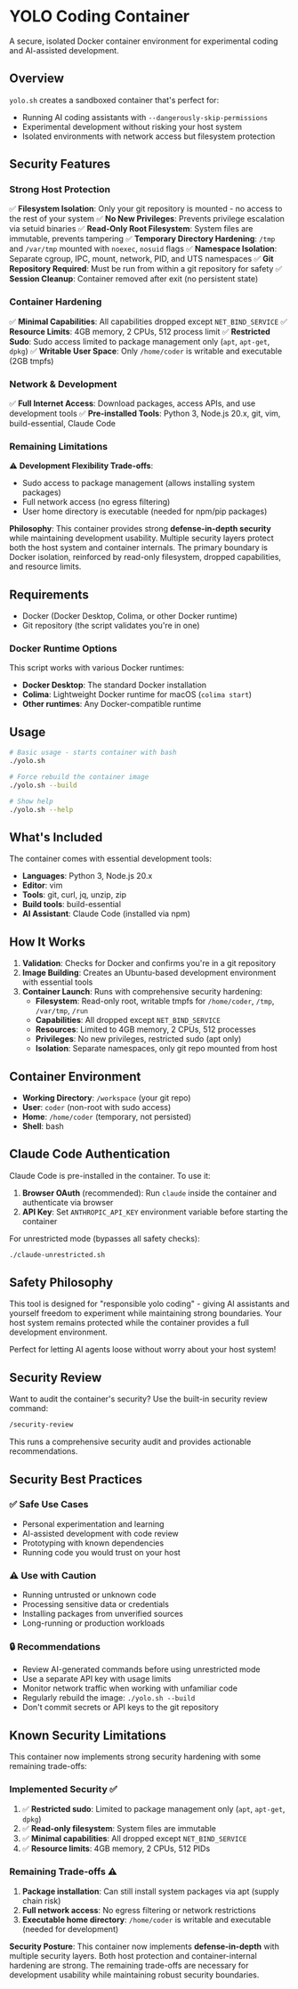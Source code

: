 # YOLO Coding Container

A secure, isolated Docker container environment for experimental coding and AI-assisted development.

## Overview

`yolo.sh` creates a sandboxed container that's perfect for:
- Running AI coding assistants with `--dangerously-skip-permissions`
- Experimental development without risking your host system
- Isolated environments with network access but filesystem protection

## Security Features

### Strong Host Protection
✅ **Filesystem Isolation**: Only your git repository is mounted - no access to the rest of your system
✅ **No New Privileges**: Prevents privilege escalation via setuid binaries
✅ **Read-Only Root Filesystem**: System files are immutable, prevents tampering
✅ **Temporary Directory Hardening**: `/tmp` and `/var/tmp` mounted with `noexec`, `nosuid` flags
✅ **Namespace Isolation**: Separate cgroup, IPC, mount, network, PID, and UTS namespaces
✅ **Git Repository Required**: Must be run from within a git repository for safety
✅ **Session Cleanup**: Container removed after exit (no persistent state)

### Container Hardening
✅ **Minimal Capabilities**: All capabilities dropped except `NET_BIND_SERVICE`
✅ **Resource Limits**: 4GB memory, 2 CPUs, 512 process limit
✅ **Restricted Sudo**: Sudo access limited to package management only (`apt`, `apt-get`, `dpkg`)
✅ **Writable User Space**: Only `/home/coder` is writable and executable (2GB tmpfs)

### Network & Development
✅ **Full Internet Access**: Download packages, access APIs, and use development tools
✅ **Pre-installed Tools**: Python 3, Node.js 20.x, git, vim, build-essential, Claude Code

### Remaining Limitations

⚠️ **Development Flexibility Trade-offs**:
- Sudo access to package management (allows installing system packages)
- Full network access (no egress filtering)
- User home directory is executable (needed for npm/pip packages)

**Philosophy**: This container provides strong **defense-in-depth security** while maintaining development usability. Multiple security layers protect both the host system and container internals. The primary boundary is Docker isolation, reinforced by read-only filesystem, dropped capabilities, and resource limits.  

## Requirements

- Docker (Docker Desktop, Colima, or other Docker runtime)
- Git repository (the script validates you're in one)

### Docker Runtime Options

This script works with various Docker runtimes:
- **Docker Desktop**: The standard Docker installation
- **Colima**: Lightweight Docker runtime for macOS (`colima start`)
- **Other runtimes**: Any Docker-compatible runtime

## Usage

```bash
# Basic usage - starts container with bash
./yolo.sh

# Force rebuild the container image
./yolo.sh --build

# Show help
./yolo.sh --help
```

## What's Included

The container comes with essential development tools:
- **Languages**: Python 3, Node.js 20.x
- **Editor**: vim
- **Tools**: git, curl, jq, unzip, zip
- **Build tools**: build-essential
- **AI Assistant**: Claude Code (installed via npm)

## How It Works

1. **Validation**: Checks for Docker and confirms you're in a git repository
2. **Image Building**: Creates an Ubuntu-based development environment with essential tools
3. **Container Launch**: Runs with comprehensive security hardening:
   - **Filesystem**: Read-only root, writable tmpfs for `/home/coder`, `/tmp`, `/var/tmp`, `/run`
   - **Capabilities**: All dropped except `NET_BIND_SERVICE`
   - **Resources**: Limited to 4GB memory, 2 CPUs, 512 processes
   - **Privileges**: No new privileges, restricted sudo (apt only)
   - **Isolation**: Separate namespaces, only git repo mounted from host

## Container Environment

- **Working Directory**: `/workspace` (your git repo)
- **User**: `coder` (non-root with sudo access)
- **Home**: `/home/coder` (temporary, not persisted)
- **Shell**: bash

## Claude Code Authentication

Claude Code is pre-installed in the container. To use it:

1. **Browser OAuth** (recommended): Run `claude` inside the container and authenticate via browser
2. **API Key**: Set `ANTHROPIC_API_KEY` environment variable before starting the container

For unrestricted mode (bypasses all safety checks):
```bash
./claude-unrestricted.sh
```

## Safety Philosophy

This tool is designed for "responsible yolo coding" - giving AI assistants and yourself freedom to experiment while maintaining strong boundaries. Your host system remains protected while the container provides a full development environment.

Perfect for letting AI agents loose without worry about your host system!

## Security Review

Want to audit the container's security? Use the built-in security review command:

```bash
/security-review
```

This runs a comprehensive security audit and provides actionable recommendations.

## Security Best Practices

### ✅ Safe Use Cases
- Personal experimentation and learning
- AI-assisted development with code review
- Prototyping with known dependencies
- Running code you would trust on your host

### ⚠️ Use with Caution
- Running untrusted or unknown code
- Processing sensitive data or credentials
- Installing packages from unverified sources
- Long-running or production workloads

### 🔒 Recommendations
- Review AI-generated commands before using unrestricted mode
- Use a separate API key with usage limits
- Monitor network traffic when working with unfamiliar code
- Regularly rebuild the image: `./yolo.sh --build`
- Don't commit secrets or API keys to the git repository

## Known Security Limitations

This container now implements strong security hardening with some remaining trade-offs:

### Implemented Security ✅
1. ✅ **Restricted sudo**: Limited to package management only (`apt`, `apt-get`, `dpkg`)
2. ✅ **Read-only filesystem**: System files are immutable
3. ✅ **Minimal capabilities**: All dropped except `NET_BIND_SERVICE`
4. ✅ **Resource limits**: 4GB memory, 2 CPUs, 512 PIDs

### Remaining Trade-offs ⚠️
1. **Package installation**: Can still install system packages via apt (supply chain risk)
2. **Full network access**: No egress filtering or network restrictions
3. **Executable home directory**: `/home/coder` is writable and executable (needed for development)

**Security Posture**: This container now implements **defense-in-depth** with multiple security layers. Both host protection and container-internal hardening are strong. The remaining trade-offs are necessary for development usability while maintaining robust security boundaries.